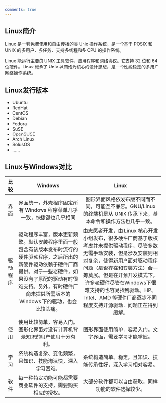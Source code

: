 ```yaml
---
comments: true
---
```


## Linux简介

Linux 是一套免费使用和自由传播的类 Unix 操作系统，是一个基于 POSIX 和 UNIX 的多用户、多任务、支持多线程和多 CPU 的操作系统。

Linux 能运行主要的 UNIX 工具软件、应用程序和网络协议。它支持 32 位和 64 位硬件。Linux 继承了 Unix 以网络为核心的设计思想，是一个性能稳定的多用户网络操作系统。

## Linux发行版本

* Ubuntu
* RedHat
* CentOS
* Debian
* Fedora
* SuSE
* OpenSUSE
* Arch Linux
* SolusOS
* ……

## Linux与Windows对比

|   比较   |                           Windows                            |                            Linux                             |
| :------: | :----------------------------------------------------------: | :----------------------------------------------------------: |
|   界面   | 界面统一，外壳程序固定所有 Windows 程序菜单几乎一致，快捷键也几乎相同 | 图形界面风格依发布版不同而不同，可能互不兼容。GNU/Linux 的终端机是从 UNIX 传承下来，基本命令和操作方法也几乎一致。 |
| 驱动程序 | 驱动程序丰富，版本更新频繁。默认安装程序里面一般包含有该版本发布时流行的硬件驱动程序，之后所出的新硬件驱动依赖于硬件厂商提供。对于一些老硬件，如果没有了原配的驱动有时很难支持。另外，有时硬件厂商未提供所需版本的 Windows 下的驱动，也会比较头痛。 | 由志愿者开发，由 Linux 核心开发小组发布，很多硬件厂商基于版权考虑并未提供驱动程序，尽管多数无需手动安装，但是涉及安装则相对复杂，使得新用户面对驱动程序问题（是否存在和安装方法）会一筹莫展。但是在开源开发模式下，许多老硬件尽管在Windows下很难支持的也容易找到驱动。HP、Intel、AMD 等硬件厂商逐步不同程度支持开源驱动，问题正在得到缓解。 |
|   使用   | 使用比较简单，容易入门。图形化界面对没有计算机背景知识的用户使用十分有利。 |   图形界面使用简单，容易入门。文字界面，需要学习才能掌握。   |
|   学习   |  系统构造复杂、变化频繁，且知识、技能淘汰快，深入学习困难。  | 系统构造简单、稳定，且知识、技能传承性好，深入学习相对容易。 |
|   软件   | 每一种特定功能可能都需要商业软件的支持，需要购买相应的授权。 |      大部分软件都可以自由获取，同样功能的软件选择较少。      |